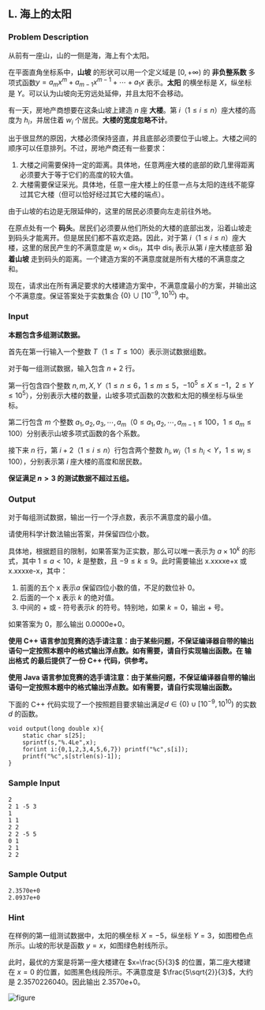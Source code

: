## L. 海上的太阳

### Problem Description

从前有一座山，山的一侧是海，海上有个太阳。

在平面直角坐标系中，**山坡** 的形状可以用一个定义域是 $[0,+\infty)$ 的 **非负整系数** 多项式函数$y=a_mx^m+a_{m-1}x^{m-1}+\cdots+a_1x$ 表示。**太阳** 的横坐标是 $X$，纵坐标是 $Y$。可以认为山坡向无穷远处延伸，并且太阳不会移动。

有一天，房地产商想要在这条山坡上建造 $n$ 座
**大楼**。第 $i$（$1\le i\le n$）座大楼的高度为 $h_i$，并居住着 $w_i$ 个居民。**大楼的宽度忽略不计**。

出于很显然的原因，大楼必须保持竖直，并且底部必须要位于山坡上。大楼之间的顺序可以任意排列。不过，房地产商还有一些要求：

1.  大楼之间需要保持一定的距离。具体地，任意两座大楼的底部的欧几里得距离必须要大于等于它们的高度的较大值。
2.  大楼需要保证采光。具体地，任意一座大楼上的任意一点与太阳的连线不能穿过其它大楼（但可以恰好经过其它大楼的端点）。

由于山坡的右边是无限延伸的，这里的居民必须要向左走前往外地。

在原点处有一个
**码头**。居民们必须要从他们所处的大楼的底部出发，沿着山坡走到码头才能离开。但是居民们都不喜欢走路。因此，对于第 $i$（$1\le i\le n$）座大楼，这里的居民产生的不满意度是 $w_i \times \text{dis}_i$，其中 $\text{dis}_i$ 表示从第 $i$ 座大楼底部 **沿着山坡**
走到码头的距离。一个建造方案的不满意度就是所有大楼的不满意度之和。

现在，请求出在所有满足要求的大楼建造方案中，不满意度最小的方案，并输出这个不满意度。保证答案处于实数集合 $\lbrace0\rbrace\cup[10^{-9},10^{10})$ 中。

### Input

**本题包含多组测试数据。**

首先在第一行输入一个整数 $T$（$1\le T\le100$）表示测试数据组数。

对于每一组测试数据，输入包含 $n+2$ 行。

第一行包含四个整数 $n,m,X,Y$（$1\le n\le6$，$1\le m\le5$，$-10^5 \le X \le -1$，$2 \le Y \le 10^5$），分别表示大楼的数量，山坡多项式函数的次数和太阳的横坐标与纵坐标。

第二行包含 $m$ 个整数 $a_1,a_2,a_3,\cdots,a_m$（$0 \le a_1,a_2,\cdots,a_{m-1} \le 100$，$1 \le a_m \le 100$）分别表示山坡多项式函数的各个系数。

接下来 $n$ 行，第 $i+2$（$1\le i\le n$）行包含两个整数 $h_i,w_i$（$1 \le h_i < Y$，$1 \le w_i \le 100$），分别表示第 $i$ 座大楼的高度和居民数。

**保证满足 $n > 3$ 的测试数据不超过五组。**

### Output

对于每组测试数据，输出一行一个浮点数，表示不满意度的最小值。

请使用科学计数法输出答案，并保留四位小数。

具体地，根据题目的限制，如果答案为正实数，那么可以唯一表示为 $a \times 10^{k}$ 的形式，其中 $1 \le a < 10$，$k$ 是整数，且 $-9\le k\le 9$。此时需要输出
x.xxxxe+x 或 x.xxxxe-x，其中：

1.  前面的五个 x 表示$a$     保留四位小数的值，不足的数位补 0。
2.  后面的一个 x 表示 $k$ 的绝对值。
3.  中间的 + 或 - 符号表示$k$     的符号。特别地，如果 $k=0$，输出 + 号。

如果答案为 $0$，那么输出 0.0000e+0。

**使用 C++
语言参加竞赛的选手请注意：由于某些问题，不保证编译器自带的输出语句一定按照本题中的格式输出浮点数。如有需要，请自行实现输出函数。在
输出格式 的最后提供了一份 C++ 代码，供参考。**

**使用 Java
语言参加竞赛的选手请注意：由于某些问题，不保证编译器自带的输出语句一定按照本题中的格式输出浮点数。如有需要，请自行实现输出函数。**

下面的 C++ 代码实现了一个按照题目要求输出满足$d\in\lbrace0\rbrace\cup[10^{-9},10^{10})$ 的实数 $d$ 的函数。

    void output(long double x){
        static char s[25];
        sprintf(s,"%.4Le",x);
        for(int i:{0,1,2,3,4,5,6,7}) printf("%c",s[i]);
        printf("%c",s[strlen(s)-1]);
    }

### Sample Input

```plain
2
2 1 -5 3
1
1 1
2 2
2 2 -5 5
0 1
2 1
2 2
```

### Sample Output

```plain
2.3570e+0
2.0937e+0
```

### Hint

在样例的第一组测试数据中，太阳的横坐标 $X=-5$，纵坐标 $Y=3$，如图橙色点所示。山坡的形状是函数 $y=x$，如图绿色射线所示。

此时，最优的方案是将第一座大楼建在 $x=\frac{5}{3}$ 的位置，第二座大楼建在 $x=0$ 的位置，如图黑色线段所示。不满意度是 $\frac{5\sqrt{2}}{3}$，大约是 $2.3570226040$。因此输出 2.3570e+0。

![figure](https://s2.loli.net/2025/07/21/k7NIHmeutUlJgZq.png)

